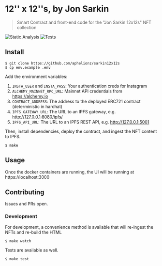 # 12'' x 12''s, by Jon Sarkin
> Smart Contract and front-end code for the "Jon Sarkin 12x12s" NFT collection 

[![Static Analysis](https://github.com/aphelionz/scrarkin/actions/workflows/static-analysis.yml/badge.svg)](https://github.com/aphelionz/scrarkin/actions/workflows/static-analysis.yml)
[![Tests](https://github.com/aphelionz/scrarkin/actions/workflows/node.js.yml/badge.svg)](https://github.com/aphelionz/scrarkin/actions/workflows/node.js.yml)

## Install

```
$ git clone https://github.com/aphelionz/sarkin12x12s
$ cp env.example .env
```

Add the environment variables:

1. `INSTA_USER` and `INSTA_PASS`: Your authentication creds for Instagram
2. `ALCHEMY_MAINNET_RPC_URL`: Mainnet API credentials from https://alchemy.io
3. `CONTRACT_ADDRESS`: The address to the deployed ERC721 contract (deterministic in hardhat)
4. `IPFS_GATEWAY_URL`: The URL to an IPFS gateway, e.g. http://127.0.0.1:8080/ipfs/
5. `IPFS_API_URL`: The URL to an IPFS REST API, e.g. http://127.0.0.1:5001

Then, install dependencies, deploy the contract, and ingest the NFT
content to IPFS.

```
$ make
```

## Usage

Once the docker containers are running, the UI will be running at
https://localhost:3000

## Contributing

Issues and PRs open.

### Development

For development, a convenience method is available that will re-ingest
the NFTs and re-build the HTML

```
$ make watch
```

Tests are available as well.
```
$ make test
```
